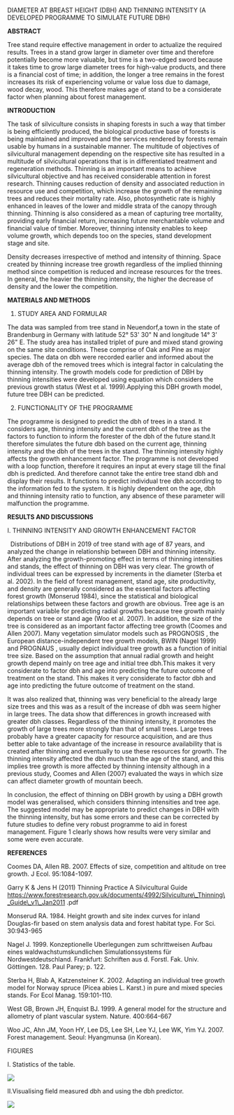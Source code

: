 ﻿
DIAMETER AT BREAST HEIGHT (DBH) AND THINNING INTENSITY (A DEVELOPED PROGRAMME TO SIMULATE FUTURE DBH) 

**ABSTRACT** 

Tree stand require effective management in order to actualize the required results. Trees in a stand grow larger in diameter over time and therefore potentially become more valuable, but time is a two-edged sword because it takes time to grow large diameter trees for high-value products, and there is a financial cost of time; in addition, the longer a tree remains in the forest increases its risk of experiencing volume or value loss due to damage, wood decay, wood. This therefore makes age of stand to be a considerate factor when planning about forest management. 

**INTRODUCTION** 

The task of silviculture consists in shaping forests in such a way that timber is being efficiently produced, the biological productive base of forests is being maintained and improved and the services rendered by forests remain usable by humans in a sustainable manner. The multitude of objectives of silvicultural management depending on the respective site has resulted in a multitude of silvicultural operations that is in differentiated treatment and regeneration methods. Thinning is an important means to achieve silvicultural objective and has received considerable attention in forest research. Thinning causes reduction of density and associated reduction in resource use and competition, which increase the growth of the remaining trees and reduces their mortality rate. Also, photosynthetic rate is highly enhanced in leaves of the lower and middle strata of the canopy through thinning. Thinning is also considered as a mean of capturing tree mortality, providing early financial return, increasing future merchantable volume and financial value of timber. Moreover, thinning intensity enables to keep volume growth, which depends too on the species, stand development stage and site. 

Density decreases irrespective of method and intensity of thinning. Space created by thinning increase tree growth regardless of the implied thinning method since competition is reduced and increase resources for the trees. In general, the heavier the thinning intensity, the higher the decrease of density and the lower the competition. 

**MATERIALS AND METHODS** 

1. STUDY AREA AND FORMULAR 

The data was sampled from tree stand in Neuendorf,a town in the state of Brandenburg in Germany with latitude 52° 53' 30" N and longitude 14° 3' 26" E. The study area has installed triplet of pure and mixed stand growing on the same site conditions. These comprise of Oak and Pine as major species. The data on dbh were recorded earlier and informed about the average dbh of the removed trees which is integral factor in calculating the thinning intensity.  The growth models code for prediction of DBH by thinning intensities were developed using equation which considers the previous growth status (West et al. 1999).Applying this DBH growth model, future tree DBH can be predicted. 


2. FUNCTIONALITY OF THE PROGRAMME 

The programme is designed to predict the dbh of trees in a stand. It considers age, thinning intensity and the current dbh of the tree as the factors to function to inform the forester of the dbh of the future stand.It therefore simulates the future dbh based on the current age, thinning intensity and the dbh of the trees in the stand. The thinning intensity highly affects the growth enhancement factor. The programme is not developed with a loop function, therefore it requires an input at every stage till the final dbh is predicted. And therefore cannot take the entire tree stand dbh and display their results. It functions to predict individual tree dbh according to the information fed to the system. It is highly dependent on the age, dbh and thinning intensity ratio to function, any absence of these parameter will malfunction the programme. 

**RESULTS AND DISCUSSIONS** 

I.  THINNING INTENSITY AND GROWTH ENHANCEMENT FACTOR 

` `Distributions of DBH in 2019 of tree stand with age of 87 years, and analyzed the change in relationship between DBH and thinning intensity. After analyzing the growth-promoting effect in terms of thinning intensities and stands, the effect of thinning on DBH was very clear. The growth of individual trees can be expressed by increments in the diameter (Sterba et al. 2002). In the field of forest management, stand age, site productivity, and density are generally considered as the essential factors affecting forest growth (Monserud 1984), since the statistical and biological relationships between these factors and growth are obvious. Tree age is an important variable for predicting radial growths because tree growth mainly depends on tree or stand age (Woo et al. 2007). In addition, the size of the tree is considered as an important factor affecting tree growth (Coomes and Allen 2007). Many vegetation simulator models such as PROGNOSIS , the European distance-independent tree growth models, BWIN (Nagel 1999) and PROGNAUS , usually depict individual tree growth as a function of initial tree size. Based on the assumption that annual radial growth and height growth depend mainly on tree age and initial tree dbh.This makes it very considerate to factor dbh and age into predicting the future outcome of treatment on the stand. This makes it very considerate to factor dbh and age into predicting the future outcome of treatment on the stand. 

It was also realized that, thinning was very beneficial to the already large size trees and this was as a result of the increase of dbh was seem higher in large trees. The data show that differences in growth increased with greater dbh classes. Regardless of the thinning intensity, it promotes the growth of large trees more strongly than that of small trees. Large trees probably have a greater capacity for resource acquisition, and are thus better able to take advantage of the increase in resource availability that is created after thinning and eventually to use these resources for growth. The thinning intensity affected the dbh much than the age of the stand, and this implies tree growth is more affected by thinning intensity although in a previous study, Coomes and Allen (2007) evaluated the ways in which size can affect diameter growth of mountain beech. 

In conclusion,  the effect of thinning on DBH growth by using a DBH growth model was generalised, which considers thinning intensities and tree age. The suggested model may be appropriate to predict changes in DBH with the thinning intensity, but has some errors and these can be corrected by future studies to define very robust programme to aid in forest management.  Figure 1 clearly shows how results were very similar and some were even accurate. 

**REFERENCES** 

Coomes DA, Allen RB. 2007. Effects of size, competition and altitude on tree growth. J Ecol. 95:1084-1097. 

Garry K & Jens H (2011) Thinning Practice A Silvicultural Guide https://www.forestresearch.gov.uk/documents/4992/Silviculture\_Thinning\_Guide\_v1\_Jan2011 .pdf 

Monserud RA. 1984. Height growth and site index curves for inland Douglas-fir based on stem analysis data and forest habitat type. For Sci. 30:943-965 

Nagel J. 1999. Konzeptionelle  Uberlegungen zum schrittweisen Aufbau eines waldwachstumskundlichen Simulationssystems für Nordwestdeutschland. Frankfurt: Schriften aus d. Forstl. Fak. Univ. Gӧttingen. 128. Paul Parey; p. 122. 

Sterba H, Blab A, Katzensteiner K. 2002. Adapting an individual tree growth model for Norway spruce (Picea abies L. Karst.) in pure and mixed species stands. For Ecol Manag. 159:101-110. 

West GB, Brown JH, Enquist BJ. 1999. A general model for the structure and allometry of plant vascular system. Nature. 400:664-667 

Woo JC, Ahn JM, Yoon HY, Lee DS, Lee SH, Lee YJ, Lee WK, Yim YJ. 2007. Forest management. Seoul: Hyangmunsa (in Korean). 

FIGURES 

I. Statistics of the table. 

![](Aspose.Words.84dbcad9-95e4-4558-87c0-26eb2e257074.004.png)

II.Visualising field measured dbh and using the dbh predictor. 

![](Aspose.Words.84dbcad9-95e4-4558-87c0-26eb2e257074.005.jpeg)
